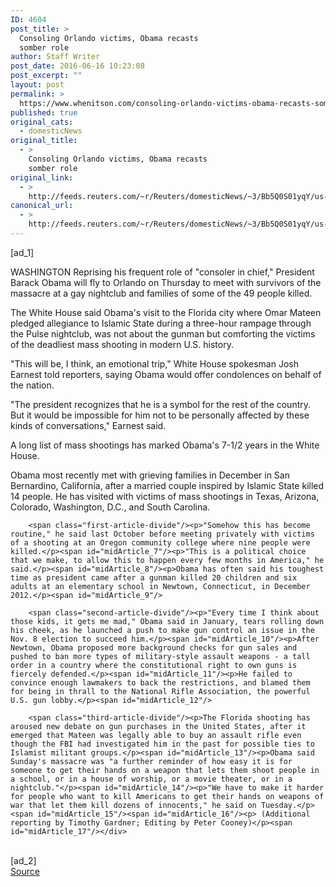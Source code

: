 ```yaml
---
ID: 4604
post_title: >
  Consoling Orlando victims, Obama recasts
  somber role
author: Staff Writer
post_date: 2016-06-16 10:23:08
post_excerpt: ""
layout: post
permalink: >
  https://www.whenitson.com/consoling-orlando-victims-obama-recasts-somber-role/
published: true
original_cats:
  - domesticNews
original_title:
  - >
    Consoling Orlando victims, Obama recasts
    somber role
original_link:
  - >
    http://feeds.reuters.com/~r/Reuters/domesticNews/~3/Bb5Q0S01yqY/us-florida-shooting-obama-idUSKCN0Z20DH
canonical_url:
  - >
    http://feeds.reuters.com/~r/Reuters/domesticNews/~3/Bb5Q0S01yqY/us-florida-shooting-obama-idUSKCN0Z20DH
---
```

 [ad_1]
<br><div id="articleText">
<span id="midArticle_start"/>

<span id="midArticle_0"/><span class="focusParagraph" readability="5"><p><span class="articleLocation">WASHINGTON</span> Reprising his frequent role of "consoler in chief," President Barack Obama will fly to Orlando on Thursday to meet with survivors of the massacre at a gay nightclub and families of some of the 49 people killed.</p></span><span id="midArticle_1"/><p>The White House said Obama's visit to the Florida city where Omar Mateen pledged allegiance to Islamic State during a three-hour rampage through the Pulse nightclub, was not about the gunman but comforting the victims of the deadliest mass shooting in modern U.S. history.</p><span id="midArticle_2"/><p>"This will be, I think, an emotional trip," White House spokesman Josh Earnest told reporters, saying Obama would offer condolences on behalf of the nation.</p><span id="midArticle_3"/><p>"The president recognizes that he is a symbol for the rest of the country. But it would be impossible for him not to be personally affected by these kinds of conversations," Earnest said.</p><span id="midArticle_4"/><p>A long list of mass shootings has marked Obama's 7-1/2 years in the White House.</p><span id="midArticle_5"/><p>Obama most recently met with grieving families in December in San Bernardino, California, after a married couple inspired by Islamic State killed 14 people. He has visited with victims of mass shootings in Texas, Arizona, Colorado, Washington, D.C., and South Carolina.</p><span id="midArticle_6"/>
        
        <span class="first-article-divide"/><p>"Somehow this has become routine," he said last October before meeting privately with victims of a shooting at an Oregon community college where nine people were killed.</p><span id="midArticle_7"/><p>"This is a political choice that we make, to allow this to happen every few months in America," he said.</p><span id="midArticle_8"/><p>Obama has often said his toughest time as president came after a gunman killed 20 children and six adults at an elementary school in Newtown, Connecticut, in December 2012.</p><span id="midArticle_9"/>
        
        <span class="second-article-divide"/><p>"Every time I think about those kids, it gets me mad," Obama said in January, tears rolling down his cheek, as he launched a push to make gun control an issue in the Nov. 8 election to succeed him.</p><span id="midArticle_10"/><p>After Newtown, Obama proposed more background checks for gun sales and pushed to ban more types of military-style assault weapons - a tall order in a country where the constitutional right to own guns is fiercely defended.</p><span id="midArticle_11"/><p>He failed to convince enough lawmakers to back the restrictions, and blamed them for being in thrall to the National Rifle Association, the powerful U.S. gun lobby.</p><span id="midArticle_12"/>
        
        <span class="third-article-divide"/><p>The Florida shooting has aroused new debate on gun purchases in the United States, after it emerged that Mateen was legally able to buy an assault rifle even though the FBI had investigated him in the past for possible ties to Islamist militant groups.</p><span id="midArticle_13"/><p>Obama said Sunday's massacre was "a further reminder of how easy it is for someone to get their hands on a weapon that lets them shoot people in a school, or in a house of worship, or a movie theater, or in a nightclub."</p><span id="midArticle_14"/><p>"We have to make it harder for people who want to kill Americans to get their hands on weapons of war that let them kill dozens of innocents," he said on Tuesday.</p><span id="midArticle_15"/><span id="midArticle_16"/><p> (Additional reporting by Timothy Gardner; Editing by Peter Cooney)</p><span id="midArticle_17"/></div>
<br>[ad_2]
<br><a href="http://feeds.reuters.com/~r/Reuters/domesticNews/~3/Bb5Q0S01yqY/us-florida-shooting-obama-idUSKCN0Z20DH">Source </a>